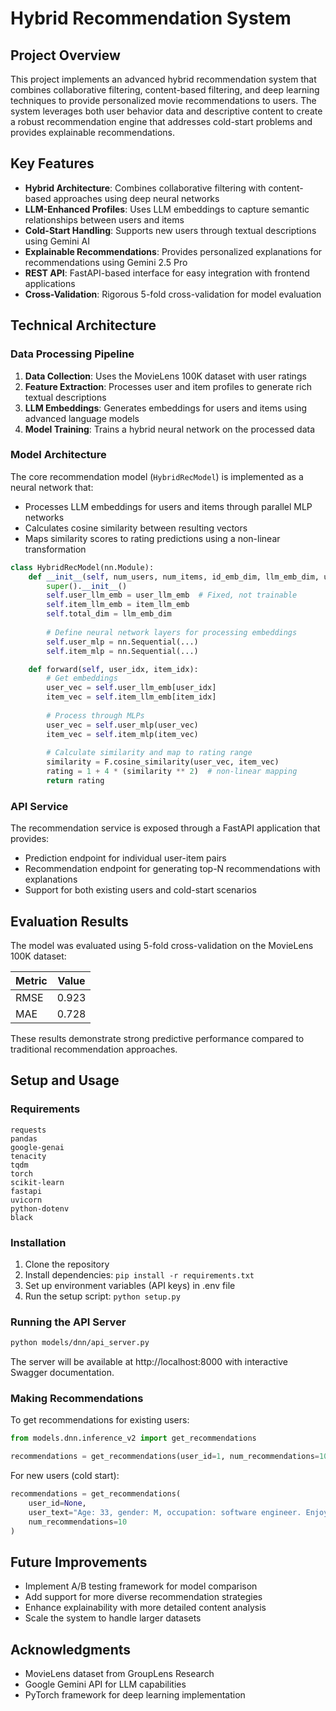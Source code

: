 # Hybrid Recommendation System

## Project Overview
This project implements an advanced hybrid recommendation system that combines collaborative filtering, content-based filtering, and deep learning techniques to provide personalized movie recommendations to users. The system leverages both user behavior data and descriptive content to create a robust recommendation engine that addresses cold-start problems and provides explainable recommendations.

## Key Features
- **Hybrid Architecture**: Combines collaborative filtering with content-based approaches using deep neural networks
- **LLM-Enhanced Profiles**: Uses LLM embeddings to capture semantic relationships between users and items
- **Cold-Start Handling**: Supports new users through textual descriptions using Gemini AI
- **Explainable Recommendations**: Provides personalized explanations for recommendations using Gemini 2.5 Pro
- **REST API**: FastAPI-based interface for easy integration with frontend applications
- **Cross-Validation**: Rigorous 5-fold cross-validation for model evaluation

## Technical Architecture

### Data Processing Pipeline
1. **Data Collection**: Uses the MovieLens 100K dataset with user ratings
2. **Feature Extraction**: Processes user and item profiles to generate rich textual descriptions
3. **LLM Embeddings**: Generates embeddings for users and items using advanced language models
4. **Model Training**: Trains a hybrid neural network on the processed data

### Model Architecture
The core recommendation model (`HybridRecModel`) is implemented as a neural network that:
- Processes LLM embeddings for users and items through parallel MLP networks
- Calculates cosine similarity between resulting vectors
- Maps similarity scores to rating predictions using a non-linear transformation

```python
class HybridRecModel(nn.Module):
    def __init__(self, num_users, num_items, id_emb_dim, llm_emb_dim, user_llm_emb, item_llm_emb):
        super().__init__()
        self.user_llm_emb = user_llm_emb  # Fixed, not trainable
        self.item_llm_emb = item_llm_emb
        self.total_dim = llm_emb_dim
        
        # Define neural network layers for processing embeddings
        self.user_mlp = nn.Sequential(...)
        self.item_mlp = nn.Sequential(...)

    def forward(self, user_idx, item_idx):
        # Get embeddings
        user_vec = self.user_llm_emb[user_idx]
        item_vec = self.item_llm_emb[item_idx]
        
        # Process through MLPs
        user_vec = self.user_mlp(user_vec)
        item_vec = self.item_mlp(item_vec)
        
        # Calculate similarity and map to rating range
        similarity = F.cosine_similarity(user_vec, item_vec)
        rating = 1 + 4 * (similarity ** 2)  # non-linear mapping
        return rating
```

### API Service
The recommendation service is exposed through a FastAPI application that provides:
- Prediction endpoint for individual user-item pairs
- Recommendation endpoint for generating top-N recommendations with explanations
- Support for both existing users and cold-start scenarios

## Evaluation Results
The model was evaluated using 5-fold cross-validation on the MovieLens 100K dataset:

| Metric | Value |
|--------|-------|
| RMSE   | 0.923 |
| MAE    | 0.728 |

These results demonstrate strong predictive performance compared to traditional recommendation approaches.

## Setup and Usage

### Requirements
```
requests
pandas
google-genai
tenacity
tqdm
torch
scikit-learn
fastapi
uvicorn
python-dotenv
black
```

### Installation
1. Clone the repository
2. Install dependencies: `pip install -r requirements.txt`
3. Set up environment variables (API keys) in .env file
4. Run the setup script: `python setup.py`

### Running the API Server
```bash
python models/dnn/api_server.py
```

The server will be available at http://localhost:8000 with interactive Swagger documentation.

### Making Recommendations
To get recommendations for existing users:
```python
from models.dnn.inference_v2 import get_recommendations

recommendations = get_recommendations(user_id=1, num_recommendations=10)
```

For new users (cold start):
```python
recommendations = get_recommendations(
    user_id=None, 
    user_text="Age: 33, gender: M, occupation: software engineer. Enjoys sci-fi and action movies.", 
    num_recommendations=10
)
```

## Future Improvements
- Implement A/B testing framework for model comparison
- Add support for more diverse recommendation strategies
- Enhance explainability with more detailed content analysis
- Scale the system to handle larger datasets

## Acknowledgments
- MovieLens dataset from GroupLens Research
- Google Gemini API for LLM capabilities
- PyTorch framework for deep learning implementation
